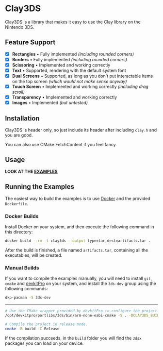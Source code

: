 # Clay3DS

Clay3DS is a library that makes it easy to use the [Clay](https://github.com/nicbarker/clay) library on the Nintendo 3DS.

## Feature Support

- [x] **Rectangles** • Fully implemented *(including rounded corners)*
- [x] **Borders** • Fully implemented *(including rounded corners)*
- [x] **Scissoring** • Implemented and working correctly
- [x] **Text** • Supported, rendering with the default system font
- [x] **Dual Screens** • Supported, as long as you don't put interactable items on the top screen *(which would not make sense anyway)*
- [x] **Touch Screen** • Implemented and working correctly *(including drag scroll)*
- [x] **Transparency** • Implemented and working correctly
- [x] **Images** • Implemented _(but untested)_

## Installation

Clay3DS is header only, so just include its header after including `clay.h` and you are good.

You can also use CMake FetchContent if you feel fancy.

## Usage

**LOOK AT THE [EXAMPLES](examples)**

## Running the Examples

The easiest way to build the examples is to use [Docker](https://www.docker.com) and the provided `Dockerfile`.

### Docker Builds

Install Docker on your system, and then execute the following command in this directory:

```sh
docker build --rm -t clay3ds --output type=tar,dest=artifacts.tar .
```

After the build is finished, a file named `artifacts.tar`, containing all the executables, will be created.

### Manual Builds

If you want to compile the examples manually, you will need to install `git`, `cmake` and [devkitPro](https://devkitpro.org/wiki/Getting_Started) on your system, and install the `3ds-dev` group using the following commands:

```sh
dkp-pacman -S 3ds-dev
```

---

```sh
# Use the CMake wrapper provided by devkitPro to configure the project.
/opt/devkitpro/portlibs/3ds/bin/arm-none-eabi-cmake -S . -DCLAY3DS_BUILD_EXAMPLES=true -B build

# Compile the project in release mode.
cmake -B build -C Release
```

If the compilation succeeds, in the `build` folder you will find the `3dsx` packages you can load on your device.
